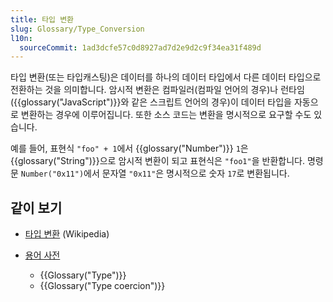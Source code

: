 ```yaml
---
title: 타입 변환
slug: Glossary/Type_Conversion
l10n:
  sourceCommit: 1ad3dcfe57c0d8927ad7d2e9d2c9f34ea31f489d
---
```


타입 변환(또는 타입캐스팅)은 데이터를 하나의 데이터 타입에서 다른 데이터 타입으로 전환하는 것을 의미합니다. 암시적 변환은 컴파일러(컴파일 언어의 경우)나 런타임({{glossary("JavaScript")}}와 같은 스크립트 언어의 경우)이 데이터 타입을 자동으로 변환하는 경우에 이루어집니다. 또한 소스 코드는 변환을 명시적으로 요구할 수도 있습니다.

예를 들어, 표현식 `"foo" + 1`에서 {{glossary("Number")}} `1`은 {{glossary("String")}}으로 암시적 변환이 되고 표현식은 `"foo1"`을 반환합니다. 명령문 `Number("0x11")`에서 문자열 `"0x11"`은 명시적으로 숫자 `17`로 변환됩니다.

## 같이 보기

- [타입 변환](https://en.wikipedia.org/wiki/Type_conversion) (Wikipedia)
- [용어 사전](/en-US/docs/Glossary)

  - {{Glossary("Type")}}
  - {{Glossary("Type coercion")}}
